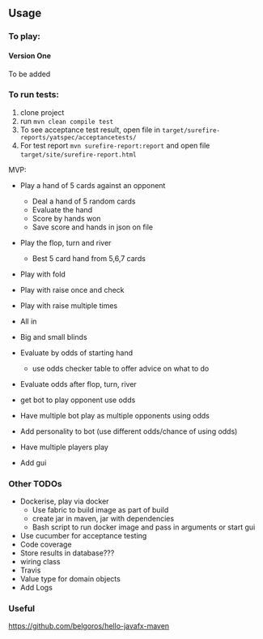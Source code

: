 ## Usage

### To play:

#### Version One

To be added

### To run tests:

1. clone project
2. run ```mvn clean compile test```
3. To see acceptance test result, open file in ```target/surefire-reports/yatspec/acceptancetests/```
4. For test report ```mvn surefire-report:report``` and open file ```target/site/surefire-report.html```

MVP:
* Play a hand of 5 cards against an opponent
    * Deal a hand of 5 random cards  
    * Evaluate the hand
    * Score by hands won
    * Save score and hands in json on file
* Play the flop, turn and river
    * Best 5 card hand from 5,6,7 cards
* Play with fold
* Play with raise once and check
* Play with raise multiple times
* All in
* Big and small blinds
* Evaluate by odds of starting hand
    * use odds checker table to offer advice on what to do
* Evaluate odds after flop, turn, river
* get bot to play opponent use odds
* Have multiple bot play as multiple opponents using odds
* Add personality to bot (use different odds/chance of using odds)
* Have multiple players play

* Add gui

### Other TODOs

* Dockerise, play via docker
    * Use fabric to build image as part of build
    * create jar in maven, jar with dependencies
    * Bash script to run docker image and pass in arguments or start gui
* Use cucumber for acceptance testing
* Code coverage
* Store results in database???
* wiring class
* Travis
* Value type for domain objects
* Add Logs

### Useful
https://github.com/belgoros/hello-javafx-maven
